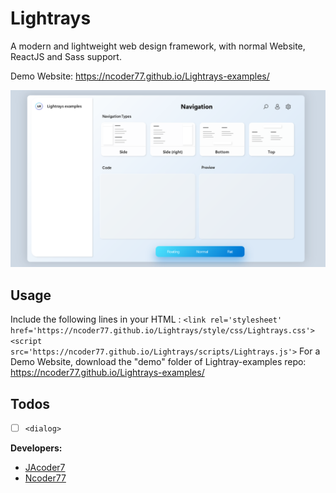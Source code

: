 # Lightrays
A modern and lightweight web design framework, with normal Website, ReactJS and Sass support.

Demo Website: https://ncoder77.github.io/Lightrays-examples/

![Lightrays example image](/img/Logos/readmeHead.png "LR example: responsive Web App")

 

## Usage
Include the following lines in your HTML <head>:
`
    <link rel='stylesheet' href='https://ncoder77.github.io/Lightrays/style/css/Lightrays.css'>
    <script src='https://ncoder77.github.io/Lightrays/scripts/Lightrays.js'>
`
For a Demo Website, download the "demo" folder of Lightray-examples repo: https://ncoder77.github.io/Lightrays-examples/
<br>

## Todos
- [ ] ```<dialog>```

**Developers:**
* [JAcoder7](https://github.com/JAcoder7 "go to his github-accont")
* [Ncoder77](https://github.com/Ncoder77 "go to his github-accont")
<br><br>

